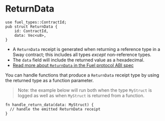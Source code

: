 # ReturnData

```rust, ignore
use fuel_types::ContractId;
pub struct ReturnData {
    id: ContractId,
    data: Vec<u8>,
}
```

- A `ReturnData` receipt is generated when returning a reference type in a Sway contract; this includes all types _except_ non-reference types.
- The `data` field will include the returned value as a hexadecimal.
- [Read more about `ReturnData` in the Fuel protocol ABI spec](https://github.com/FuelLabs/fuel-specs/blob/master/src/protocol/abi/receipts.md#returndata-receipt)

You can handle functions that produce a `ReturnData` receipt type by using the returned type as a function parameter.

> Note: the example below will run both when the type `MyStruct` is logged as well as when `MyStruct` is returned from a function.

```rust, ignore
fn handle_return_data(data: MyStruct) {
  // handle the emitted ReturnData receipt
}
```
